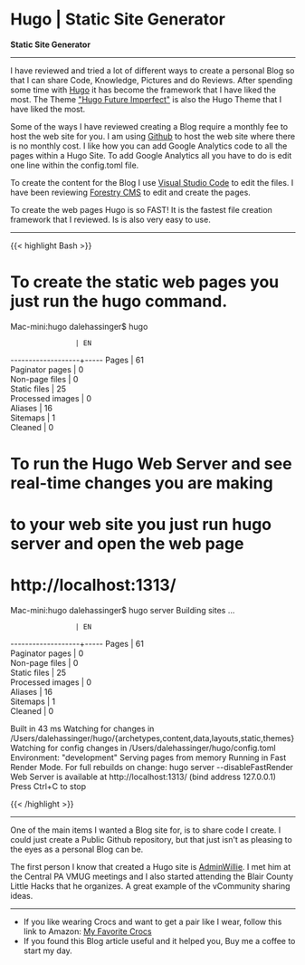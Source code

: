 # Hugo | Static Site Generator


**Static Site Generator**

<!--more-->

---

I have reviewed and tried a lot of different ways to create a personal Blog so that I can share Code, Knowledge, Pictures and do Reviews. After spending some time with [Hugo](https://gohugo.io/) it has become the framework that I have liked the most.  The Theme ["Hugo Future Imperfect"](https://themes.gohugo.io/future-imperfect/) is also the Hugo Theme that I have liked the most.

Some of the ways I have reviewed creating a Blog require a monthly fee to host the web site for you. I am using [Github](https://github.com/) to host the web site where there is no monthly cost. I like how you can add Google Analytics code to all the pages within a Hugo Site. To add Google Analytics all you have to do is edit one line within the config.toml file.

To create the content for the Blog I use [Visual Studio Code](https://code.visualstudio.com/) to edit the files.  I have been reviewing [Forestry CMS](https://forestry.io/) to edit and create the pages.

To create the web pages Hugo is so FAST! It is the fastest file creation framework that I reviewed. Is is also very easy to use.

---

{{< highlight Bash >}}

# To create the static web pages you just run the hugo command.

Mac-mini:hugo dalehassinger$ hugo

                    | EN  
-------------------+-----
  Pages            | 61  
  Paginator pages  |  0  
  Non-page files   |  0  
  Static files     | 25  
  Processed images |  0  
  Aliases          | 16  
  Sitemaps         |  1  
  Cleaned          |  0  

# To run the Hugo Web Server and see real-time changes you are making
# to your web site you just run hugo server and open the web page
# http://localhost:1313/

Mac-mini:hugo dalehassinger$ hugo server
Building sites … 

                    | EN  
-------------------+-----
  Pages            | 61  
  Paginator pages  |  0  
  Non-page files   |  0  
  Static files     | 25  
  Processed images |  0  
  Aliases          | 16  
  Sitemaps         |  1  
  Cleaned          |  0  

Built in 43 ms
Watching for changes in /Users/dalehassinger/hugo/{archetypes,content,data,layouts,static,themes}
Watching for config changes in /Users/dalehassinger/hugo/config.toml
Environment: "development"
Serving pages from memory
Running in Fast Render Mode. For full rebuilds on change: hugo server --disableFastRender
Web Server is available at http://localhost:1313/ (bind address 127.0.0.1)
Press Ctrl+C to stop

{{< /highlight >}}

---

One of the main items I wanted a Blog site for, is to share code I create.  I could just create a Public Github repository, but that just isn't as pleasing to the eyes as a personal Blog can be.

The first person I know that created a Hugo site is [AdminWillie](https://adminwillie.github.io/). I met him at the Central PA VMUG meetings and I also started attending the Blair County Little Hacks that he organizes. A great example of the vCommunity sharing ideas.

---

* If you like wearing Crocs and want to get a pair like I wear, follow this link to Amazon:
<a target="_blank" href="https://www.amazon.com/dp/B001V7Z27W?psc=1&amp;ref=ppx_yo2ov_dt_b_product_details&_encoding=UTF8&tag=vcrocs-20&linkCode=ur2&linkId=fa4c787c9ab59a9b8a54b48c402b8517&camp=1789&creative=9325">My Favorite Crocs</a>  
* If you found this Blog article useful and it helped you, Buy me a coffee to start my day.  

<center>
<script type="text/javascript" src="https://cdnjs.buymeacoffee.com/1.0.0/button.prod.min.js" data-name="bmc-button" data-slug="dalehassinger" data-color="#FFDD00" data-emoji=""  data-font="Cookie" data-text="Buy me a coffee" data-outline-color="#000000" data-font-color="#000000" data-coffee-color="#ffffff" ></script>
</center>

